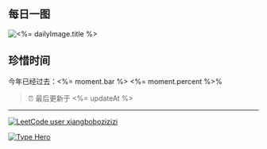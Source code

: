 ## 每日一图

![<%= dailyImage.title %>](<%= dailyImage.image %>)


## 珍惜时间

今年已经过去：<%= moment.bar %> <%= moment.percent %>%

> ⏰ 最后更新于 <%= updateAt %>


---

[![LeetCode user xiangbobozizizi](https://img.shields.io/badge/dynamic/json?style=for-the-badge&labelColor=black&color=%23ffa116&label=LeetCode&query=solvedOverTotal&url=https%3A%2F%2Fleetcode-badge.vercel.app%2Fapi%2Fusers%2Fxiangbobozizizi%2Fcn%2F&logo=leetcode&logoColor=yellow)](https://leetcode.cn/xiangbobozizizi/)

[![Type Hero](https://img.shields.io/badge/dynamic/json?url=https%3A%2F%2Ftype-hero-badge-generator.vercel.app%2Fapi%2Fusers%2Fshenxiang11&query=message&style=for-the-badge&logo=typescript&logoColor=%23ffffff&label=Type%20Hero&labelColor=%233178c6&color=%23f4f4f5)](https://typehero.dev/@shenxiang11)
